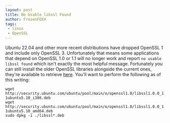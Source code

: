 ```yaml
---
layout: post
title: No Usable libssl Found
author: FrozenFOXX
tags:
 - linux
 - OpenSSL
---
```


Ubuntu 22.04 and other more recent distributions have dropped OpenSSL 1 and include only OpenSSL 3. Unfortunately that means some applications that depend on OpenSSL 1.0 or 1.1 will no longer work and report `no usable libssl found` which isn't exactly the most helpful message. Fortunately you can still install the older OpenSSL libraries alongside the current ones, they're available to retrieve [here](http://security.ubuntu.com/ubuntu/pool/main/o/openssl1.0/). You'll want to perform the following as of this writing:

```
wget http://security.ubuntu.com/ubuntu/pool/main/o/openssl1.0/libssl1.0.0_1.0.2n-1ubuntu5.10_i386.deb
wget http://security.ubuntu.com/ubuntu/pool/main/o/openssl1.0/libssl1.0.0_1.0.2n-1ubuntu5.10_amd64.deb
sudo dpkg -i ./libssl*.deb
```
